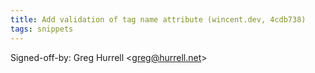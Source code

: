 ```yaml
---
title: Add validation of tag name attribute (wincent.dev, 4cdb738)
tags: snippets
---
```


Signed-off-by: Greg Hurrell &lt;greg@hurrell.net&gt;
